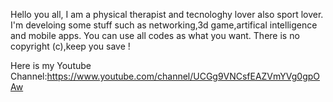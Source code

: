 Hello you all, I am a physical therapist and tecnologhy lover also sport lover. I'm develoing some stuff such as networking,3d game,artifical intelligence and mobile apps. You can use all codes as what you want. There is no copyright (c),keep you save !

Here is my Youtube Channel:https://www.youtube.com/channel/UCGg9VNCsfEAZVmYVg0gpOAw
